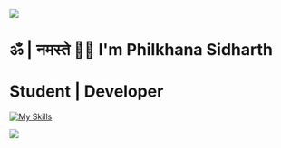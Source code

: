![](https://capsule-render.vercel.app/api?type=waving&color=gradient&height=100&section=header)

# ॐ | नमस्ते 🙏🏼 I'm Philkhana Sidharth
# Student | Developer

[![My Skills](https://skillicons.dev/icons?i=nextjs,nodejs,express,react,vue,vite,flask,tailwind,postman,vercel,github,git,figma,firebase,supabase,prisma,mongodb,mysql,sqlite,selenium,java,py,ts,js,c,cpp,html,css,pycharm,idea,vscode,apple&perline=8)](https://skillicons.dev)  




![](https://capsule-render.vercel.app/api?type=waving&color=gradient&height=100&section=footer)
